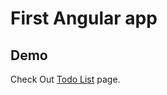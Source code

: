 # First Angular app

## Demo

Check Out [Todo List](https://angular-todo-list-epq7dgn4m-aabids-projects.vercel.app/) page.
